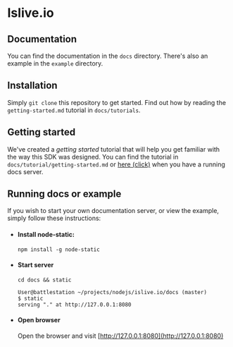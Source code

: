 Islive.io
=========

Documentation
-------------
You can find the documentation in the `docs` directory. There's also an example in the `example` directory.

Installation
------------
Simply `git clone` this repository to get started. Find out how by reading the `getting-started.md` tutorial in `docs/tutorials`.

Getting started
---------------
We've created a _getting started_ tutorial that will help you get familiar with the way this SDK was designed.
You can find the tutorial in `docs/tutorial/getting-started.md` or [here (click)](http://127.0.0.1:8080/#!tutorial/getting-started.md) when you have a running docs server.

Running docs or example
-----------------------
If you wish to start your own documentation server, or view the example, simply follow these instructions:

* #### Install node-static:
    `npm install -g node-static`

* #### Start server
    `cd docs && static`
    ```
    User@battlestation ~/projects/nodejs/islive.io/docs (master)
    $ static
    serving "." at http://127.0.0.1:8080
    ```
* #### Open browser
    Open the browser and visit [http://127.0.0.1:8080](http://127.0.0.1:8080)
